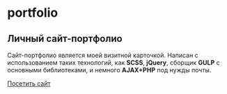 # portfolio
## Личный сайт-портфолио

Сайт-портфолио является моей визитной карточкой. Написан с использованием таких технологий, как **SCSS**, **jQuery**, сборщик **GULP** с основными библиотеками, и немного **AJAX+PHP** под нужды почты.

[Посетить сайт](https://ltvi.site)